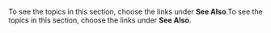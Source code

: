 <span data-ttu-id="b0fe3-101">To see the topics in this section, choose the links under **See Also**.</span><span class="sxs-lookup"><span data-stu-id="b0fe3-101">To see the topics in this section, choose the links under **See Also**.</span></span>
